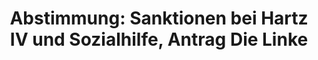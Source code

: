 ---
abstimmung:
  abstimmung: 2
  bundestagssitzung: 127
  datum: 1. Oktober 2015
  legislaturperiode: 18
categories:
- Arbeit
- Soziales
data:
- title: Abstimmungsergebnis 20151001_2-data.pdf
  url: /res/abstimmungsliste/20151001_2-data.pdf
- title: Abstimmungsergebnis 20151001_2_xls-data.csv
  url: /res/abstimmungsliste/csv/20151001_2_xls-data.csv
documents:
- local: /res/abstimmungsdaten/018-127-02/1801115.pdf
  title: Drucksache 18/01115.pdf
  url: http://dip21.bundestag.de/dip21/btd/18/011/1801115.pdf
- local: /res/abstimmungsdaten/018-127-02/1806128.pdf
  title: Drucksache 18/06128.pdf
  url: http://dip21.bundestag.de/dip21/btd/18/061/1806128.pdf
ergebnis:
  cdu/csu:
    enthaltung: 0
    gesamt: 310
    ja: 284
    nein: 0
    nichtabgegeben: 26
    ungueltig: 0
  die.linke:
    enthaltung: 0
    gesamt: 64
    ja: 0
    nein: 52
    nichtabgegeben: 12
    ungueltig: 0
  file: 20151001_2_xls-data.csv
  gruenen:
    enthaltung: 53
    gesamt: 63
    ja: 0
    nein: 3
    nichtabgegeben: 7
    ungueltig: 0
  spd:
    enthaltung: 0
    gesamt: 192
    ja: 167
    nein: 0
    nichtabgegeben: 25
    ungueltig: 0
layout: abstimmung
links:
- title: https://www.bundestag.de/parlament/plenum/abstimmung/abstimmung?id=357
  url: https://www.bundestag.de/parlament/plenum/abstimmung/abstimmung?id=357
preview: 'Deutscher Bundestag


  127. Sitzung des Deutschen Bundestages

  am Donnerstag, 1.Oktober 2015


  Endgültiges Ergebnis der Namentlichen Abstimmung Nr. 2


  Beschlussempfehlung des Ausschusses für Arbeit und Soziales (11. Ausschuss)

  zu dem Antrag der Abgeordneten Katja Kipping, Sabine Zimmermann (Zwickau), Matthias

  W. Birkwald, weiterer Abgeordneter und der Fraktion DIE LINKE.

  Sanktionen bei Hartz IV und Leistungseinschränkungen bei der Sozialhilfe abschaffen

  - Drucksachen 18/1115 und 18/6128 -


  Abgegebene Stimmen insgesamt:


  559


  Nicht abgegebene Stimmen:

  Ja-Stimmen:


  70

  451


  Nein-Stimmen:


  55


  Enthaltungen:


  53


  Ungültige:


  Berlin, den 01.10.2015


  0


  Beginn: 16:08

  Ende: 16:10

  '
tags:
- Hartz IV
- Sozialhilfe
- Sanktionen
title: 'Abstimmung: Sanktionen bei Hartz IV und Sozialhilfe, Antrag Die Linke'
---